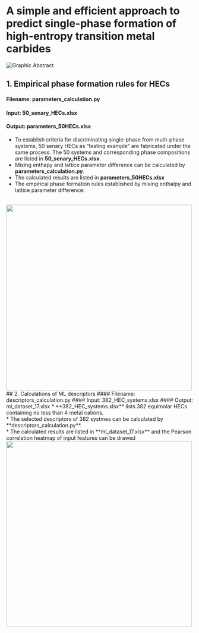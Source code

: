 # A simple and efficient approach to predict single-phase formation of high-entropy transition metal carbides
![Graphic Abstract](https://github.com/wylu-github/image/blob/main/Graphical%20abstract.jpg)
## 1. Empirical phase formation rules for HECs
#### Filename: parameters_calculation.py
#### Input: 50_senary_HECs.xlsx
#### Output: parameters_50HECs.xlsx
* To establish criteria for discriminating single-phase from multi-phase systems, 50 senary HECs as “testing example” are fabricated under the same process. The 50 systems and corresponding phase compositions are listed in **50_senary_HECs.xlsx**. <br>
* Mixing enthapy and lattice parameter difference can be calculated by **parameters_calculation.py**. <br>
* The calculated results are listed in **parameters_50HECs.xlsx** <br>
* The empirical phase formation rules established by mixing enthalpy and lattice parameter difference:
<br>
<img src="https://github.com/wylu-github/image/blob/main/mix_delta.png" width="500px">
<br>
## 2. Calculations of ML descriptors
#### Filename: descriptors_calculation.py
#### Input: 382_HEC_systems.xlsx
#### Output: ml_dataset_17.xlsx
* **382_HEC_systems.xlsx** lists 382 equimolar HECs containing no less than 4 metal cations. <br>
* The selected descriptors of 382 systmes can be calculated by **descriptors_calculation.py**. <br>
* The calculated results are listed in **ml_dataset_17.xlsx** and the Pearson correlation heatmap of input features can be drawed <br>
<img src="https://github.com/wylu-github/image/blob/main/mix_delta.png" width="500px"> <br>
